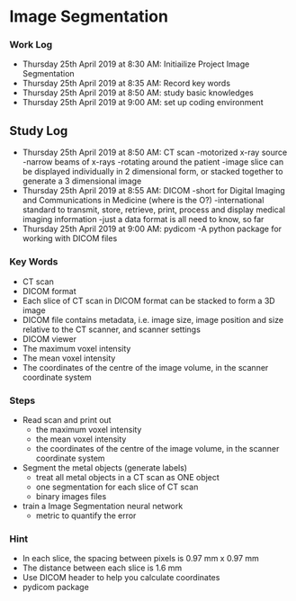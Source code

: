 # Image Segmentation
### Work Log
- Thursday 25th April 2019 at 8:30 AM: Initiailize Project Image Segmentation
- Thursday 25th April 2019 at 8:35 AM: Record key words
- Thursday 25th April 2019 at 8:50 AM: study basic knowledges
- Thursday 25th April 2019 at 9:00 AM: set up coding environment

## Study Log
- Thursday 25th April 2019 at 8:50 AM: CT scan
  -motorized x-ray source
  -narrow beams of x-rays
  -rotating around the patient
  -image slice can be displayed individually in 2 dimensional form, or stacked together to generate a 3 dimensional image
- Thursday 25th April 2019 at 8:55 AM: DICOM
  -short for Digital Imaging and Communications in Medicine (where is the O?)
  -international standard to transmit, store, retrieve, print, process and display medical imaging information
  -just a data format is all need to know, so far
- Thursday 25th April 2019 at 9:00 AM: pydicom
  -A python package for working with DICOM files

### Key Words
- CT scan
- DICOM format
- Each slice of CT scan in DICOM format can be stacked to form a 3D image
- DICOM file contains metadata, i.e. image size, image position and size relative to the CT scanner, and scanner settings
- DICOM viewer
- The maximum voxel intensity
- The mean voxel intensity
- The coordinates of the centre of the image volume, in the scanner coordinate system

### Steps
- Read scan and print out 
  - the maximum voxel intensity
  - the mean voxel intensity
  - the coordinates of the centre of the image volume, in the scanner coordinate system
- Segment the metal objects (generate labels)
  - treat all metal objects in a CT scan as ONE object
  - one segmentation for each slice of CT scan
  - binary images files
- train a Image Segmentation neural network
  - metric to quantify the error

### Hint
- In each slice, the spacing between pixels is 0.97 mm x 0.97 mm
- The distance between each slice is 1.6 mm
- Use DICOM header to help you calculate coordinates
- pydicom package
